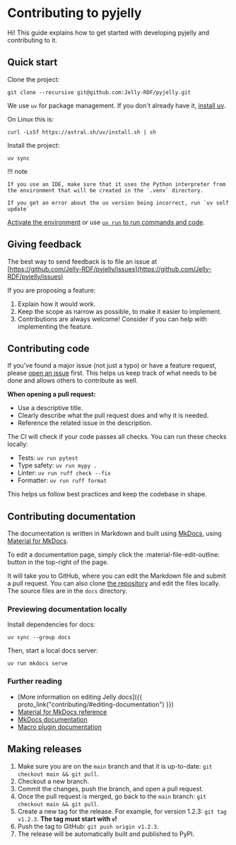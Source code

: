 # Contributing to pyjelly

Hi! This guide explains how to get started with developing pyjelly and contributing to it.

## Quick start

Clone the project: 

```shell
git clone --recursive git@github.com:Jelly-RDF/pyjelly.git
```

We use `uv` for package management. If you don't already have it, [install uv](https://github.com/astral-sh/uv).

On Linux this is: 

```shell
curl -LsSf https://astral.sh/uv/install.sh | sh
```

Install the project:

```shell
uv sync
```

!!! note 
    
    If you use an IDE, make sure that it uses the Python interpreter from the environment that will be created in the `.venv` directory.

    If you get an error about the uv version being incorrect, run `uv self update`

[Activate the environment](https://docs.python.org/3/library/venv.html#how-venvs-work) or use [`uv run` to run commands and code](https://docs.astral.sh/uv/guides/projects/). 

## Giving feedback

The best way to send feedback is to file an issue at [https://github.com/Jelly-RDF/pyjelly/issues](https://github.com/Jelly-RDF/pyjelly/issues)

If you are proposing a feature:

1. Explain how it would work.
2. Keep the scope as narrow as possible, to make it easier to implement.
3. Contributions are always welcome! Consider if you can help with implementing the feature.

## Contributing code

If you've found a major issue (not just a typo) or have a feature request, please [open an issue](https://github.com/Jelly-RDF/pyjelly/issues/new/choose) first. This helps us keep track of what needs to be done and allows others to contribute as well.

**When opening a pull request:**

- Use a descriptive title.
- Clearly describe what the pull request does and why it is needed.
- Reference the related issue in the description.

The CI will check if your code passes all checks. You can run these checks locally:

- Tests: `uv run pytest`
- Type safety: `uv run mypy .`
- Linter: `uv run ruff check --fix`
- Formatter: `uv run ruff format`

This helps us follow best practices and keep the codebase in shape.

## Contributing documentation

The documentation is written in Markdown and built using [MkDocs](https://www.mkdocs.org/), using [Material for MkDocs](https://squidfunk.github.io/mkdocs-material/).

To edit a documentation page, simply click the :material-file-edit-outline: button in the top-right of the page.

It will take you to GitHub, where you can edit the Markdown file and submit a pull request. You can also clone [the repository](https://github.com/Jelly-RDF/pyjelly) and edit the files locally. The source files are in the `docs` directory.

### Previewing documentation locally

Install dependencies for docs:

```shell
uv sync --group docs
```

Then, start a local docs server:

```shell
uv run mkdocs serve
```

### Further reading

- [More information on editing Jelly docs]({{ proto_link("contributing/#editing-documentation") }})
- [Material for MkDocs reference](https://squidfunk.github.io/mkdocs-material/reference/)
- [MkDocs documentation](https://www.mkdocs.org/user-guide/writing-your-docs/)
- [Macro plugin documentation](https://mkdocs-macros-plugin.readthedocs.io/en/latest/)

## Making releases

1. Make sure you are on the `main` branch and that it is up-to-date: `git checkout main && git pull`.
2. Checkout a new branch.
3. Commit the changes, push the branch, and open a pull request.
4. Once the pull request is merged, go back to the `main` branch: `git checkout main && git pull`.
5. Create a new tag for the release. For example, for version 1.2.3: `git tag v1.2.3`. **The tag must start with `v`!**
6. Push the tag to GitHub: `git push origin v1.2.3`.
7. The release will be automatically built and published to PyPI.
